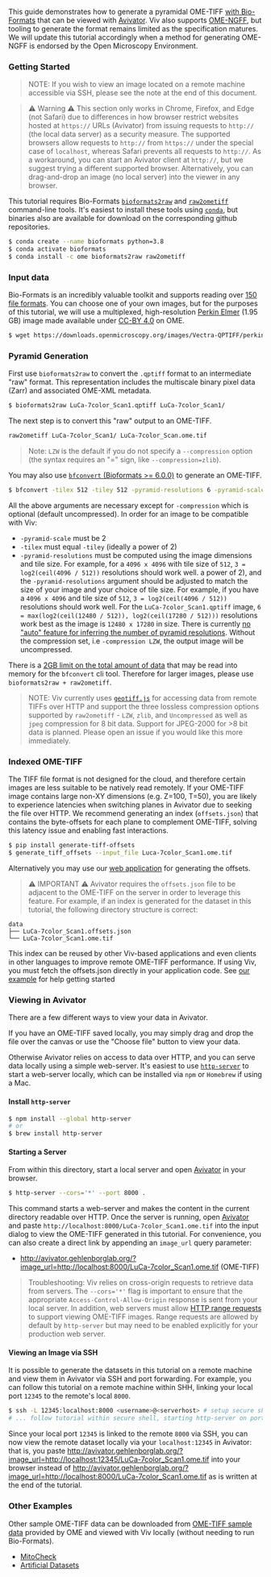 This guide demonstrates how to generate a pyramidal OME-TIFF [with Bio-Formats](https://www.glencoesoftware.com/blog/2019/12/09/converting-whole-slide-images-to-OME-TIFF.html) that can be viewed with
[Avivator](http://avivator.gehlenborglab.org). Viv also supports [OME-NGFF](https://github.com/ome/ngff), but tooling to generate the format remains limited as the specification matures. We will update this tutorial accordingly when a method for generating OME-NGFF is endorsed by the Open Microscopy Environment.

### Getting Started

> NOTE: If you wish to view an image located on a remote machine accessible via SSH, please see the note at the end of this document.

> ⚠️ Warning ⚠️ This section only works in Chrome, Firefox, and Edge (not Safari) due to differences in how browser restrict websites hosted at `https://` URLs (Avivator) from issuing requests to `http://` (the local data server) as a security measure. The supported browsers allow requests to `http://` from `https://` under the special case of `localhost`, whereas Safari prevents all requests to `http://`. As a workaround, you can start an Avivator client at `http://`, but we suggest trying a different supported browser. Alternatively, you can drag-and-drop an image (no local server) into the viewer in any browser.

This tutorial requires Bio-Formats [`bioformats2raw`](https://github.com/glencoesoftware/bioformats2raw) and
[`raw2ometiff`](https://github.com/glencoesoftware/raw2ometiff) command-line tools. It's easiest to install
these tools using [`conda`](https://docs.conda.io/projects/conda/en/latest/user-guide/install/), but
binaries also are available for download on the corresponding github repositories.

```bash
$ conda create --name bioformats python=3.8
$ conda activate bioformats
$ conda install -c ome bioformats2raw raw2ometiff
```

### Input data

Bio-Formats is an incredibly valuable toolkit and supports reading over
[150 file formats](https://docs.openmicroscopy.org/bio-formats/6.5.1/supported-formats.html). You can choose
one of your own images, but for the purposes of this tutorial, we will use a multiplexed, high-resolution
[Perkin Elmer](https://downloads.openmicroscopy.org/images/Vectra-QPTIFF/perkinelmer/) (1.95 GB) image made available
under [CC-BY 4.0](https://creativecommons.org/licenses/by/4.0/) on OME.

```bash
$ wget https://downloads.openmicroscopy.org/images/Vectra-QPTIFF/perkinelmer/PKI_scans/LuCa-7color_Scan1.qptiff
```

### Pyramid Generation

First use `bioformats2raw` to convert the `.qptiff` format to an intermediate "raw" format. This representation includes the multiscale binary pixel data (Zarr) and associated OME-XML metadata.

```bash
$ bioformats2raw LuCa-7color_Scan1.qptiff LuCa-7color_Scan1/
```

The next step is to convert this "raw" output to an OME-TIFF.

```bash
raw2ometiff LuCa-7color_Scan1/ LuCa-7color_Scan.ome.tif
```

> Note: `LZW` is the default if you do not specify a `--compression` option (the syntax requires an "=" sign, like `--compression=zlib`).

You may also use [`bfconvert` (Bioformats >= 6.0.0)](https://docs.openmicroscopy.org/bio-formats/6.4.0/users/comlinetools/conversion.html) to generate an OME-TIFF.

```bash
$ bfconvert -tilex 512 -tiley 512 -pyramid-resolutions 6 -pyramid-scale 2  -compression LZW LuCa-7color_Scan1.qptiff LuCa-7color_Scan1.ome.tif
```

All the above arguments are necessary except for `-compression` which is optional (default uncompressed). In order for an image to be compatible with Viv:

- `-pyramid-scale` must be 2
- `-tilex` must equal `-tiley` (ideally a power of 2)
- `-pyramid-resolutions` must be computed using the image dimensions and tile size. For example, for a `4096 x 4096` with tile size of `512`, `3 = log2(ceil(4096 / 512))` resolutions should work well.
  a power of 2), and the `-pyramid-resolutions` argument should be adjusted to match the size of your image and your choice of tile size.
  For example, if you have a `4096 x 4096` and tile size of `512`, `3 = log2(ceil(4096 / 512))` resolutions should work well.
  For the `LuCa-7color_Scan1.qptiff` image, `6 = max(log2(ceil(12480 / 512)), log2(ceil(17280 / 512)))` resolutions work best as the image is `12480 x 17280` in size.
  There is currently [no "auto" feature for inferring the number of pyramid resolutions](https://github.com/ome/bioformats/issues/3644).
  Without the compression set, i.e `-compression LZW`, the output image will be uncompressed.

There is a [2GB limit on the total amount of data](https://docs.openmicroscopy.org/bio-formats/6.4.0/about/bug-reporting.html#common-issues-to-check) that may be read into memory for the `bfconvert` cli tool.
Therefore for larger images, please use `bioformats2raw + raw2ometiff`.

> NOTE: Viv currently uses [`geotiff.js`](https://geotiffjs.github.io/) for accessing data from remote TIFFs
> over HTTP and support the three lossless compression options supported
> by `raw2ometiff` - `LZW`, `zlib`, and `Uncompressed` as well as `jpeg` compression for 8 bit data. Support
> for JPEG-2000 for >8 bit data is planned. Please open an issue if you would like this more immediately.

### Indexed OME-TIFF

The TIFF file format is not designed for the cloud, and therefore certain images are less suitable to be natively read remotely. If your OME-TIFF image contains large non-XY dimensions (e.g. Z=100, T=50), you are likely to experience latencies when switching planes in Avivator due to seeking the file over HTTP. We recommend generating an index (`offsets.json`) that contains the byte-offsets for each plane to complement OME-TIFF, solving this latency issue and enabling fast interactions.

```bash
$ pip install generate-tiff-offsets
$ generate_tiff_offsets --input_file Luca-7color_Scan1.ome.tif
```

Alternatively you may use our [web application](https://hms-dbmi.github.io/generate-tiff-offsets) for generating the offsets.

> ⚠️ IMPORTANT ⚠️
> Avivator requires the `offsets.json` file to be adjacent to the OME-TIFF on the server in order to leverage this feature. For example, if an index is generated for the dataset in this tutorial, the following directory structure is correct:

```
data
├── LuCa-7color_Scan1.offsets.json
└── LuCa-7color_Scan1.ome.tif
```

This index can be reused by other Viv-based applications and even clients in other languages to improve remote OME-TIFF performance. If using Viv, you must fetch the offsets.json directly in your application code. See [our example](http://viv.gehlenborglab.org/#getting-started) for help getting started

### Viewing in Avivator

There are a few different ways to view your data in Avivator.

If you have an OME-TIFF saved locally, you may simply drag and drop
the file over the canvas or use the "Choose file" button to view your data.

Otherwise Avivator relies on access to data over HTTP, and you can serve data locally using a simple web-server.
It's easiest to use [`http-server`](https://github.com/http-party/http-server#readme) to start a web-server locally, which can be installed via `npm` or `Homebrew` if using a Mac.

#### Install `http-server`

```bash
$ npm install --global http-server
# or
$ brew install http-server
```

#### Starting a Server

From within this directory, start a local server and open [Avivator] in your browser.

```bash
$ http-server --cors='*' --port 8000 .
```

This command starts a web-server and makes the content in the current directory readable over HTTP. Once the server is running,
open [Avivator] and paste `http://localhost:8000/LuCa-7color_Scan1.ome.tif`
into the input dialog to view the OME-TIFF generated in this tutorial. For convenience, you can also create a direct
link by appending an `image_url` query parameter:

- http://avivator.gehlenborglab.org/?image_url=http://localhost:8000/LuCa-7color_Scan1.ome.tif (OME-TIFF)

> Troubleshooting: Viv relies on cross-origin requests to retrieve data from servers. The `--cors='*'` flag is important to ensure
> that the appropriate `Access-Control-Allow-Origin` response is sent from your local server. In addition, web servers must allow
> [HTTP range requests](https://developer.mozilla.org/en-US/docs/Web/HTTP/Range_requests) to support viewing OME-TIFF images.
> Range requests are allowed by default by `http-server` but may need to be enabled explicitly for your production web server.

#### Viewing an Image via SSH

It is possible to generate the datasets in this tutorial on a remote machine and view them in Avivator via SSH and port forwarding.
For example, you can follow this tutorial on a remote machine within SHH, linking your local port `12345` to the remote's local `8000`.

```bash
$ ssh -L 12345:localhost:8000 <username>@<serverhost> # setup secure shell, link ports
# ... follow tutorial within secure shell, starting http-server on port 8000
```

Since your local port `12345` is linked to the remote `8000` via SSH, you can now view the remote dataset locally via your `localhost:12345` in Avivator: that is, you paste http://avivator.gehlenborglab.org/?image_url=http://localhost:12345/LuCa-7color_Scan1.ome.tif into your browser instead of http://avivator.gehlenborglab.org/?image_url=http://localhost:8000/LuCa-7color_Scan1.ome.tif as is written at the end of the tutorial.

### Other Examples

Other sample OME-TIFF data can be downloaded from [OME-TIFF sample data](https://docs.openmicroscopy.org/ome-model/5.6.3/ome-tiff/data.html)
provided by OME and viewed with Viv locally (without needing to run Bio-Formats).

- [MitoCheck](https://docs.openmicroscopy.org/ome-model/5.6.3/ome-tiff/data.html#mitocheck)
- [Artificial Datasets](https://docs.openmicroscopy.org/ome-model/5.6.3/ome-tiff/data.html#artificial-datasets)

[avivator]: http://avivator.gehlenborglab.org
